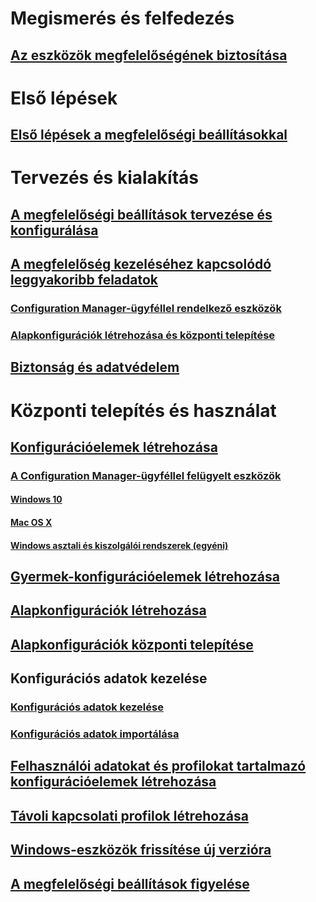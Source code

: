 # Megismerés és felfedezés
## [Az eszközök megfelelőségének biztosítása](understand/ensure-device-compliance.md)

# Első lépések
## [Első lépések a megfelelőségi beállításokkal](get-started/get-started-with-compliance-settings.md)

# Tervezés és kialakítás
## [A megfelelőségi beállítások tervezése és konfigurálása](plan-design/plan-for-and-configure-compliance-settings.md)
## [A megfelelőség kezeléséhez kapcsolódó leggyakoribb feladatok](plan-design/common-tasks-for-managing-compliance.md)
### [Configuration Manager-ügyféllel rendelkező eszközök](plan-design/common-tasks-for-managing-compliance-on-devices-with-the-client.md)
### [Alapkonfigurációk létrehozása és központi telepítése](plan-design/common-tasks-for-creating-and-deploying-configuration-baselines.md)
## [Biztonság és adatvédelem](plan-design/security-and-privacy-for-compliance-settings.md)

# Központi telepítés és használat

## [Konfigurációelemek létrehozása](deploy-use/create-configuration-items.md)
### [A Configuration Manager-ügyféllel felügyelt eszközök](deploy-use/configuration-items-for-devices-managed-with-the-client.md)
#### [Windows 10](deploy-use/create-configuration-items-for-windows-10-devices-managed-with-the-client.md)
#### [Mac OS X](deploy-use/create-configuration-items-for-mac-os-x-devices-managed-with-the-client.md)
#### [Windows asztali és kiszolgálói rendszerek (egyéni)](deploy-use/create-custom-configuration-items-for-windows-desktop-and-server-computers-managed-with-the-client.md)
## [Gyermek-konfigurációelemek létrehozása](deploy-use/create-child-configuration-items.md)

## [Alapkonfigurációk létrehozása](deploy-use/create-configuration-baselines.md)
## [Alapkonfigurációk központi telepítése](deploy-use/deploy-configuration-baselines.md)

## Konfigurációs adatok kezelése
### [Konfigurációs adatok kezelése](deploy-use/management-tasks-for-configuration-data.md)
### [Konfigurációs adatok importálása](deploy-use/import-configuration-data.md)

## [Felhasználói adatokat és profilokat tartalmazó konfigurációelemek létrehozása](deploy-use/create-user-data-and-profiles-configuration-items.md)
## [Távoli kapcsolati profilok létrehozása](deploy-use/create-remote-connection-profiles.md)
## [Windows-eszközök frissítése új verzióra](deploy-use/upgrade-windows-version.md)
## [A megfelelőségi beállítások figyelése](deploy-use/monitor-compliance-settings.md)
